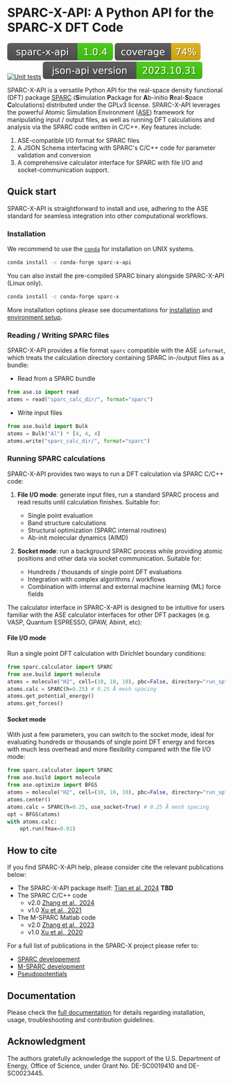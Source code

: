 # SPARC-X-API: A Python API for the SPARC-X DFT Code
[![Package](https://raw.githubusercontent.com/SPARC-X/SPARC-X-API/badges/badges/package.svg)](https://raw.githubusercontent.com/SPARC-X/SPARC-X-API/badges/badges/package.svg)
[![Coverage](https://raw.githubusercontent.com/SPARC-X/SPARC-X-API/badges/badges/coverage.svg)](https://raw.githubusercontent.com/SPARC-X/SPARC-X-API/badges/badges/coverage.svg)
[![Unit tests](https://github.com/SPARC-X/SPARC-X-API/actions/workflows/installation_test.yml/badge.svg)](https://github.com/SPARC-X/SPARC-X-API/actions/workflows/installation_test.yml)
[![JSON-API](https://raw.githubusercontent.com/SPARC-X/SPARC-X-API/badges/badges/api_version.svg)](https://raw.githubusercontent.com/SPARC-X/SPARC-X-API/badges/badges/api_version.svg)


SPARC-X-API is a versatile Python API for the real-space density
functional (DFT) package [SPARC](https://github.com/SPARC-X/SPARC)
(**S**imulation **P**ackage for **A**b-initio **R**eal-**S**pace
**C**alculations) distributed under the GPLv3 license.
SPARC-X-API
leverages the powerful Atomic Simulation Environment
([ASE](https://wiki.fysik.dtu.dk/ase/)) framework for manipulating
input / output files, as well as running DFT calculations and analysis
via the SPARC code written in C/C++. Key features include:

1. ASE-compatible I/O format for SPARC files
2. A JSON Schema interfacing with SPARC's C/C++ code for parameter validation and conversion
3. A comprehensive calculator interface for SPARC with file I/O and socket-communication support.

##

## Quick start

SPARC-X-API is straightforward to install and use, adhering to the ASE
standard for seamless integration into other computational workflows.

### Installation

We recommend to use the
[`conda`](https://docs.conda.io/projects/conda/en/latest/index.html)
for installation on UNIX systems.
```bash
conda install -c conda-forge sparc-x-api
```

You can also install the pre-compiled SPARC binary alongside SPARC-X-API (Linux only).
```bash
conda install -c conda-forge sparc-x
```

More installation options please see documentations for [installation]() and
[environment setup]().

### Reading / Writing SPARC files

SPARC-X-API provides a file format `sparc` compatible with the ASE
`ioformat`, which treats the calculation directory containing SPARC
in-/output files as a bundle:

- Read from a SPARC bundle
```python
from ase.io import read
atoms = read("sparc_calc_dir/", format="sparc")
```

- Write input files
```python
from ase.build import Bulk
atoms = Bulk("Al") * [4, 4, 4]
atoms.write("sparc_calc_dir/", format="sparc")
```

### Running SPARC calculations

SPARC-X-API provides two ways to run a DFT calculation via SPARC C/C++ code:

1. **File I/O mode**: generate input files, run a standard SPARC
   process and read results until calculation finishes. Suitable for:
   - Single point evaluation
   - Band structure calculations
   - Structural optimization (SPARC internal routines)
   - Ab-init molecular dynamics (AIMD)

2. **Socket mode**: run a background SPARC process while providing
   atomic positions and other data via socket communication. Suitable for:
   - Hundreds / thousands of single point DFT evaluations
   - Integration with complex algorithms / workflows
   - Combination with internal and external machine learning (ML)
     force fields

The calculator interface in SPARC-X-API is designed to be intuitive
for users familiar with the ASE calculator interfaces for other DFT
packages (e.g. VASP, Quantum ESPRESSO, GPAW, Abinit, etc):

#### File I/O mode

Run a single point DFT calculation with Dirichlet boundary conditions:
```python
from sparc.calculator import SPARC
from ase.build import molecule
atoms = molecule("H2", cell=(10, 10, 10), pbc=False, directory="run_sp")
atoms.calc = SPARC(h=0.25) # 0.25 Å mesh spacing
atoms.get_potential_energy()
atoms.get_forces()
```

<!-- The file I/O mode is capable of running single point DFT calculations, -->
<!-- geometric optimization (using SPARC's internal routines), Ab-init -->
<!-- molecular dynamics (AIMD). Optimization and AIMD tasks may also -->
<!-- benefit from the built-in machine learning force field (MLFF) module. -->

#### Socket mode

With just a few parameters, you can switch to the socket mode, ideal
for evaluating hundreds or thousands of single point DFT energy and
forces with much less overhead and more flexibility compared with the
file I/O mode:

```python
from sparc.calculator import SPARC
from ase.build import molecule
from ase.optimize import BFGS
atoms = molecule("H2", cell=(10, 10, 10), pbc=False, directory="run_sp")
atoms.center()
atoms.calc = SPARC(h=0.25, use_socket=True) # 0.25 Å mesh spacing
opt = BFGS(atoms)
with atoms.calc:
	opt.run(fmax=0.01)
```

###

## How to cite
If you find SPARC-X-API help, please consider cite the relevant
publications below:
- The SPARC-X-API package itself: [Tian et al. 2024]() **TBD**
- The SPARC C/C++ code
  - v2.0 [Zhang et al., 2024](https://doi.org/10.1016/j.simpa.2024.100649)
  - v1.0 [Xu et al., 2021](https://doi.org/10.1016/j.softx.2021.100709)
- The M-SPARC Matlab code
  - v2.0 [Zhang et al., 2023](https://doi.org/10.1016/j.softx.2022.101295)
  - v1.0 [Xu et al., 2020](https://doi.org/10.1016/j.softx.2020.100423)

For a full list of publications in the SPARC-X project please refer to:
- [SPARC developement](https://github.com/SPARC-X/SPARC?tab=readme-ov-file#6-citation)
- [M-SPARC development](https://github.com/SPARC-X/M-SPARC?tab=readme-ov-file#6-citation)
- [Pseudopotentials](https://github.com/SPARC-X/SPMS-psps?tab=readme-ov-file#citation)

## Documentation

Please check the [full
documentation](https://sparc-x.github.io/sparc-x-api) for details
regarding installation, usage, troubleshooting and contribution
guidelines.

## Acknowledgment
The authors gratefully acknowledge the support of the U.S. Department
of Energy, Office of Science, under Grant No. DE-SC0019410 and
DE-SC0023445.



<!-- [Fig. 1](#fig-1-schematic-drawing-for-the-architecture-of-the-sparc-x-api-package) provides an overlook of the components of `SPARC-X-API` and its relation with the SPARC C-code. -->

<!-- #### Fig. 1 Schematic drawing for the architecture of the `SPARC-X-API` package -->
<!-- ![scheme-sparc-api-outlook](doc/img/scheme_api_architecture.png) -->






<!-- ## Troubleshooting -->
<!-- Please refer to the [troubleshooting](doc/troubleshooting.md) guidelines -->

<!-- ## Advanced topics -->
<!-- A detailed description about how the API works can be found [here](doc/advanced_topics.md) -->

<!-- ## API changes -->
<!-- The API changes compared to the older release ([v0.1](https://github.com/SPARC-X/SPARC-X-API/tree/eac557f214b402122a506f88f38c7a8767283503)) are summarized [here](doc/changes_v0.1.md) -->

<!-- ## How to contribute -->
<!-- Please refer to our [guidelines for contributors](doc/contribution_guideline.md) -->
